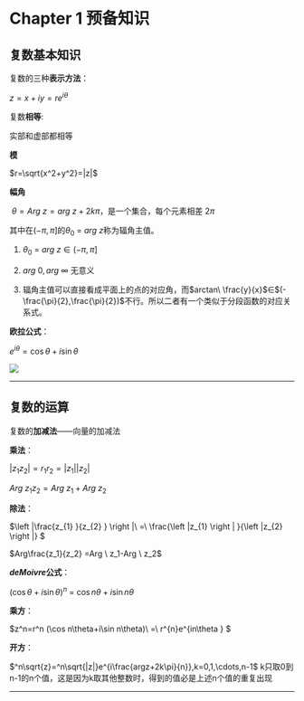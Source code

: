 # Chapter 1 预备知识



## 复数基本知识

复数的三种**表示方法**：

$z=x+iy=re^{i\theta}$

复数**相等**: 

实部和虚部都相等

**模** 

$r=\sqrt{x^2+y^2}=|z|$

**幅角**

$\ \theta=Arg\ z = arg\ z +2k\pi$，是一个集合，每个元素相差 $2\pi$

其中在$(-\pi,\pi]$的$\theta _{0} \ =\ arg \ z$称为辐角主值。

1. $\theta _{0} \ =\ arg \ z \in(-\pi,\pi]$

2. $arg\ 0,arg\ \infty$ 无意义

3. 辐角主值可以直接看成平面上的点的对应角，而$arctan\ \frac{y}{x}$∈$(-\frac{\pi}{2},\frac{\pi}{2})$不行。所以二者有一个类似于分段函数的对应关系式。

**欧拉公式**：

$e^{i\theta}=\cos\theta+i\sin\theta$

![](https://wbx-1328220477.cos.ap-shanghai.myqcloud.com/2024/09/20/17268447078195.jpg)

---

## 复数的运算

复数的**加减法**——向量的加减法

**乘法**：

$|z_1z_2|=r_1r_2=|z_1||z_2|$

$Arg\ z_1z_2=Arg \ z_1+Arg \ z_2$

**除法**：

$\left |\frac{z_{1} }{z_{2} }  \right |\ =\ \frac{\left |z_{1}   \right | }{\left |z_{2}   \right |} $

$Arg\frac{z_1}{z_2} =Arg \ z_1-Arg \ z_2$

**$de Moivre$公式**：

$\left ( \cos\theta + i\sin \theta   \right ) ^{n} \ = \ \cos n\theta + i\sin n \theta$

**乘方**：

$z^n=r^n (\cos n\theta+i\sin n\theta)\ =\ r^{n}e^{in\theta }  $

**开方**：

$^n\sqrt{z}=^n\sqrt{|z|}e^{i\frac{argz+2k\pi}{n}},k=0,1,\cdots,n-1$
k只取0到n-1的n个值，这是因为k取其他整数时，得到的值必是上述n个值的重复出现

---
